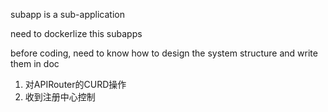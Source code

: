 subapp is a sub-application

need to dockerlize this subapps

before coding, need to know how to design the system structure and write them in doc

1. 对APIRouter的CURD操作
2. 收到注册中心控制
